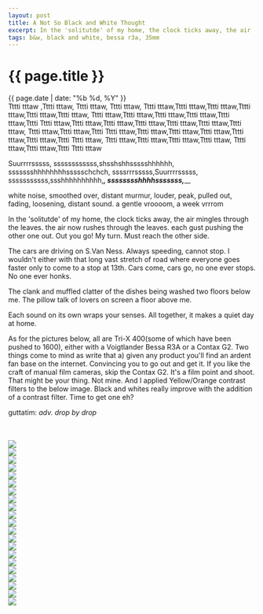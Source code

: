```yaml
---
layout: post
title: A Not So Black and White Thought
excerpt: In the 'solitutde' of my home, the clock ticks away, the air ...
tags: b&w, black and white, bessa r3a, 35mm
---
```


{{ page.title }}
================
<div class="pdate"> {{ page.date | date: "%b %d, %Y" }} </div>
Tttti tttaw ,Tttti tttaw, Tttti tttaw, Tttti tttaw, Tttti tttaw,Tttti tttaw,Tttti tttaw,Tttti tttaw,Tttti tttaw,Tttti tttaw,
Tttti tttaw,Tttti tttaw,Tttti tttaw,Tttti tttaw,Tttti tttaw,Tttti Tttti tttaw,Tttti tttaw,Tttti tttaw,Tttti tttaw,Tttti tttaw,Tttti tttaw,Tttti tttaw,
Tttti tttaw,Tttti tttaw,Tttti Tttti tttaw,Tttti tttaw,Tttti tttaw,Tttti tttaw,Tttti tttaw,Tttti tttaw,Tttti Tttti tttaw,
Tttti tttaw,Tttti tttaw,Tttti tttaw,Tttti tttaw, Tttti tttaw,Tttti tttaw,Tttti Tttti tttaw

Suurrrrsssss, ssssssssssss,shsshshhssssshhhhhh, ssssssshhhhhhhhssssschchch, ssssrrrsssss,Suurrrrsssss, sssssssssss,ssshhhhhhhhhh,___________________,
sssssssshhhhsssssss,_____________________

white noise, smoothed over, distant murmur, louder, peak, pulled out, fading, loosening, distant sound. a gentle vroooom, a week vrrrom

In the 'solitutde' of my home, the clock ticks away, the air mingles through the leaves. the air now rushes through the leaves. each gust pushing the other one out. Out you go! My turn. Must reach the other side. 

The cars are driving on S.Van Ness. Always speeding, cannot stop. I wouldn't either with that long vast stretch of road where everyone goes faster only to come to a stop at 13th. Cars come, cars go, no one ever stops. No one ever honks. 

The clank and muffled clatter of the dishes being washed two floors below me. The pillow talk of lovers on screen a floor above me.

Each sound on its own wraps your senses. All together, it makes a quiet day at home.

As for the pictures below, all are Tri-X 400(some of which have been pushed to
1600), either with a Voigtlander Bessa R3A or a Contax G2. Two things come to
mind as write that a) given any product you'll find an ardent fan base on the
internet. Convincing you to go out and get it. If you like the craft of manual
film cameras, skip the Contax G2. It's a film point and shoot. That might be
your thing. Not mine. And I applied Yellow/Orange contrast filters to the below
image. Black and whites really improve with the addition of a contrast
filter. Time to get one eh?

guttatim: _adv. drop by drop_ 


<div style="max-width:1200px;margin:0;padding:0;"> <div id="demo5" class="flex-images"> <br> <br>

<div class="item" data-w="1000" data-h="1500">
	<div class="img"><a href="{{ site.url }}/images/photos/bw1/t----_1068.jpg"><img src="{{ site.url }}/images/blank.gif" data-src="{{ site.url }}/images/photos/bw1/st----_1068.jpg"></a></div>
</div>
<div class="item" data-w="1000" data-h="1500">
	<div class="img"><a href="{{ site.url }}/images/photos/bw1/t----_1069.jpg"><img src="{{ site.url }}/images/blank.gif" data-src="{{ site.url }}/images/photos/bw1/st----_1069.jpg"></a></div>
</div>
<div class="item" data-w="1500" data-h="1000">
	<div class="img"><a href="{{ site.url }}/images/photos/bw1/t----_1060.jpg"><img src="{{ site.url }}/images/blank.gif" data-src="{{ site.url }}/images/photos/bw1/st----_1060.jpg"></a></div>
</div>
<div class="item" data-w="1500" data-h="1000">
	<div class="img"><a href="{{ site.url }}/images/photos/bw1/t----_1064.jpg"><img src="{{ site.url }}/images/blank.gif" data-src="{{ site.url }}/images/photos/bw1/st----_1064.jpg"></a></div>
</div>
<div class="item" data-w="1500" data-h="1000">
	<div class="img"><a href="{{ site.url }}/images/photos/bw1/t----_1078.jpg"><img src="{{ site.url }}/images/blank.gif" data-src="{{ site.url }}/images/photos/bw1/st----_1078.jpg"></a></div>
</div>
<div class="item" data-w="1500" data-h="1000">
	<div class="img"><a href="{{ site.url }}/images/photos/bw1/t----_1080.jpg"><img src="{{ site.url }}/images/blank.gif" data-src="{{ site.url }}/images/photos/bw1/st----_1080.jpg"></a></div>
</div>
<div class="item" data-w="1000" data-h="1500">
	<div class="img"><a href="{{ site.url }}/images/photos/bw1/t----_1081.jpg"><img src="{{ site.url }}/images/blank.gif" data-src="{{ site.url }}/images/photos/bw1/st----_1081.jpg"></a></div>
</div>
<div class="item" data-w="994" data-h="1500">
	<div class="img"><a href="{{ site.url }}/images/photos/bw1/t-000083660004.jpg"><img src="{{ site.url }}/images/blank.gif" data-src="{{ site.url }}/images/photos/bw1/st-000083660004.jpg"></a></div>
</div>
<div class="item" data-w="994" data-h="1500">
	<div class="img"><a href="{{ site.url }}/images/photos/bw1/t-000083660005.jpg"><img src="{{ site.url }}/images/blank.gif" data-src="{{ site.url }}/images/photos/bw1/st-000083660005.jpg"></a></div>
</div>
<div class="item" data-w="994" data-h="1500">
	<div class="img"><a href="{{ site.url }}/images/photos/bw1/t-000083660006.jpg"><img src="{{ site.url }}/images/blank.gif" data-src="{{ site.url }}/images/photos/bw1/st-000083660006.jpg"></a></div>
</div>
<div class="item" data-w="994" data-h="1500">
	<div class="img"><a href="{{ site.url }}/images/photos/bw1/t-000083660007.jpg"><img src="{{ site.url }}/images/blank.gif" data-src="{{ site.url }}/images/photos/bw1/st-000083660007.jpg"></a></div>
</div>
<div class="item" data-w="994" data-h="1500">
	<div class="img"><a href="{{ site.url }}/images/photos/bw1/t-000083670029.jpg"><img src="{{ site.url }}/images/blank.gif" data-src="{{ site.url }}/images/photos/bw1/st-000083670029.jpg"></a></div>
</div>
<div class="item" data-w="1500" data-h="994">
	<div class="img"><a href="{{ site.url }}/images/photos/bw1/t-000083660009.jpg"><img src="{{ site.url }}/images/blank.gif" data-src="{{ site.url }}/images/photos/bw1/st-000083660009.jpg"></a></div>
</div>
<div class="item" data-w="1500" data-h="994">
	<div class="img"><a href="{{ site.url }}/images/photos/bw1/t-000083660014.jpg"><img src="{{ site.url }}/images/blank.gif" data-src="{{ site.url }}/images/photos/bw1/st-000083660014.jpg"></a></div>
</div>
<div class="item" data-w="994" data-h="1500">
	<div class="img"><a href="{{ site.url }}/images/photos/bw1/t-000083660010.jpg"><img src="{{ site.url }}/images/blank.gif" data-src="{{ site.url }}/images/photos/bw1/st-000083660010.jpg"></a></div>
</div>
<div class="item" data-w="1500" data-h="1500">
	<div class="img"><a href="{{ site.url }}/images/photos/bw1/t-000083660027.jpg"><img src="{{ site.url }}/images/blank.gif" data-src="{{ site.url }}/images/photos/bw1/st-000083660027.jpg"></a></div>
</div>
<div class="item" data-w="994" data-h="1500">
	<div class="img"><a href="{{ site.url }}/images/photos/bw1/t-000083660028.jpg"><img src="{{ site.url }}/images/blank.gif" data-src="{{ site.url }}/images/photos/bw1/st-000083660028.jpg"></a></div>
</div>
<div class="item" data-w="1500" data-h="994">
	<div class="img"><a href="{{ site.url }}/images/photos/bw1/t-000083670006.jpg"><img src="{{ site.url }}/images/blank.gif" data-src="{{ site.url }}/images/photos/bw1/st-000083670006.jpg"></a></div>
</div>
<div class="item" data-w="994" data-h="1500">
	<div class="img"><a href="{{ site.url }}/images/photos/bw1/t-000083670009.jpg"><img src="{{ site.url }}/images/blank.gif" data-src="{{ site.url }}/images/photos/bw1/st-000083670009.jpg"></a></div>
</div>
<div class="item" data-w="994" data-h="1500">
	<div class="img"><a href="{{ site.url }}/images/photos/bw1/t-000083670014.jpg"><img src="{{ site.url }}/images/blank.gif" data-src="{{ site.url }}/images/photos/bw1/st-000083670014.jpg"></a></div>
</div>
<div class="item" data-w="1500" data-h="994">
	<div class="img"><a href="{{ site.url }}/images/photos/bw1/t-000083670017.jpg"><img src="{{ site.url }}/images/blank.gif" data-src="{{ site.url }}/images/photos/bw1/st-000083670017.jpg"></a></div>
</div>




</div></div>

<script>
$('#demo5').flexImages({ rowHeight:850 , truncate: 0});
</script>
